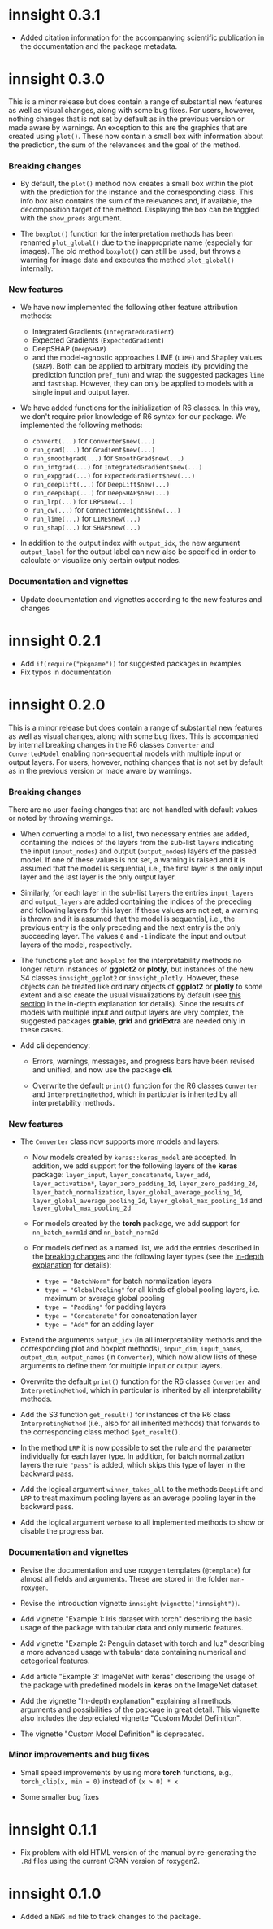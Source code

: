 # innsight 0.3.1

* Added citation information for the accompanying scientific publication in the
documentation and the package metadata.

# innsight 0.3.0

This is a minor release but does contain a range of substantial new features 
as well as visual changes, along with some bug fixes. For users, however, 
nothing changes that is not set by default as in the previous version or made 
aware by warnings. An exception to this are the graphics that are created 
using `plot()`. These now contain a small box with information about the 
prediction, the sum of the relevances and the goal of the method.

### Breaking changes

* By default, the `plot()` method now creates a small box within the plot 
with the prediction for the instance and the corresponding class. This info 
box also contains the sum of the relevances and, if available, the 
decomposition target of the method. Displaying the box can be toggled with 
the `show_preds` argument.

* The `boxplot()` function for the interpretation methods has been 
renamed `plot_global()` due to the inappropriate name (especially for images). 
The old method `boxplot()` can still be used, but throws a warning for image 
data and executes the method `plot_global()` internally.

### New features

* We have now implemented the following other feature attribution methods:
    * Integrated Gradients (`IntegratedGradient`)
    * Expected Gradients (`ExpectedGradient`)
    * DeepSHAP (`DeepSHAP`)
    * and the model-agnostic approaches LIME (`LIME`) and Shapley values 
    (`SHAP`). Both can be applied to arbitrary models (by providing the 
    prediction function `pref_fun`) and wrap the suggested packages `lime` and
    `fastshap`. However, they can only be applied to models with a single input
    and output layer.
    
* We have added functions for the initialization of R6 classes. In this way,
we don't require prior knowledge of R6 syntax for our package. We implemented the
following methods:
    * `convert(...)` for `Converter$new(...)`
    * `run_grad(...)` for `Gradient$new(...)`
    * `run_smoothgrad(...)` for `SmoothGrad$new(...)`
    * `run_intgrad(...)` for `IntegratedGradient$new(...)`
    * `run_expgrad(...)` for `ExpectedGradient$new(...)`
    * `run_deeplift(...)` for `DeepLift$new(...)`
    * `run_deepshap(...)` for `DeepSHAP$new(...)`
    * `run_lrp(...)` for `LRP$new(...)`
    * `run_cw(...)` for `ConnectionWeights$new(...)`
    * `run_lime(...)` for `LIME$new(...)`
    * `run_shap(...)` for `SHAP$new(...)`

* In addition to the output index with `output_idx`, the new argument 
`output_label` for the  output label can now also be specified in order to 
calculate or visualize only certain output nodes. 

### Documentation and vignettes

* Update documentation and vignettes according to the new features and changes

# innsight 0.2.1

* Add `if(require("pkgname"))` for suggested packages in examples
* Fix typos in documentation


# innsight 0.2.0

This is a minor release but does contain a range of substantial new features 
as well as visual changes, along with some bug fixes. This is accompanied 
by internal breaking changes in the R6 classes `Converter` and 
`ConvertedModel` enabling non-sequential models with multiple input or 
output layers. For users, however, nothing changes that is not set by 
default as in the previous version or made aware by warnings.

### Breaking changes  

There are no user-facing changes that are not handled with default values 
or noted by throwing warnings.

* When converting a model to a list, two necessary entries are added, 
containing the indices of the layers from the sub-list `layers` indicating 
the input (`input_nodes`) and output (`output_nodes`) layers of the passed 
model. If one of these values is not set, a warning is raised and it is 
assumed that the model is sequential, i.e., the first layer is the only 
input layer and the last layer is the only output layer.

* Similarly, for each layer in the sub-list `layers` the entries 
`input_layers` and `output_layers` are added containing the indices of the 
preceding and following layers for this layer. If these values are not set, a 
warning is thrown and it is assumed that the model is sequential, i.e., the 
previous entry is the only preceding and the next entry is the only 
succeeding layer. The values `0` and `-1` indicate the input and output 
layers of the model, respectively.

* The functions `plot` and `boxplot` for the interpretability methods no 
longer return instances of **ggplot2** or **plotly**, but instances of the new
S4 classes `innsight_ggplot2` or `innsight_plotly`. However, these objects can 
be treated like ordinary objects of **ggplot2** or **plotly** to some extent
and also create the usual visualizations by default (see [this section](https://bips-hb.github.io/innsight/articles/detailed_overview.html#advanced-plotting) in the
in-depth explanation for details). Since the results of models with multiple 
input and output layers are very complex, the suggested packages 
**gtable**, **grid** and **gridExtra** are needed only in these cases.

* Add **cli** dependency:  

  * Errors, warnings, messages, and progress bars have been 
  revised and unified, and now use the package **cli**.
  
  * Overwrite the default `print()` function for the R6 classes `Converter` and 
  `InterpretingMethod`, which in particular is inherited by all interpretability
  methods.

### New features

* The `Converter` class now supports more models and layers:

  * Now models created by `keras::keras_model` are accepted. In addition, we
  add support for the following layers of the **keras** package:
  `layer_input`, `layer_concatenate`, 
  `layer_add`, `layer_activation*`, `layer_zero_padding_1d`, 
  `layer_zero_padding_2d`, `layer_batch_normalization`, 
  `layer_global_average_pooling_1d`, `layer_global_average_pooling_2d`,
  `layer_global_max_pooling_1d` and `layer_global_max_pooling_2d`
  
  * For models created by the **torch** package, we add support for 
  `nn_batch_norm1d` and `nn_batch_norm2d`
  
  * For models defined as a named list, we add the entries described in the 
  [breaking changes](#breaking-changes) and the following layer types 
  (see the [in-depth explanation](https://bips-hb.github.io/innsight/articles/detailed_overview.html#model-as-named-list) for details):
  
    * `type = "BatchNorm"` for batch normalization layers
    * `type = "GlobalPooling"` for all kinds of global pooling layers, i.e.
    maximum or average global pooling
    * `type = "Padding"` for padding layers
    * `type = "Concatenate"` for concatenation layer
    * `type = "Add"` for an adding layer

* Extend the arguments `output_idx` (in all interpretability methods and the 
corresponding plot and boxplot methods), `input_dim`, `input_names`, 
`output_dim`, `output_names` (in `Converter`), which now allow lists of these
arguments to define them for multiple input or output layers.

* Overwrite the default `print()` function for the R6 classes `Converter` and 
`InterpretingMethod`, which in particular is inherited by all interpretability 
methods.

* Add the S3 function `get_result()` for instances of the R6 class 
`InterpretingMethod` (i.e., also for all inherited methods) that forwards to the
corresponding class method `$get_result()`.

* In the method `LRP` it is now possible to set the rule and the parameter 
individually for each layer type. In addition, for batch normalization layers 
the rule `"pass"` is added, which skips this type of layer in the backward pass.

* Add the logical argument `winner_takes_all` to the methods `DeepLift` and 
`LRP` to treat maximum pooling layers as an average pooling layer in the 
backward pass.

* Add the logical argument `verbose` to all implemented methods to show or disable
the progress bar.

### Documentation and vignettes

* Revise the documentation and use roxygen templates (`@template`) for almost 
all fields and arguments. These are stored in the folder `man-roxygen`.

* Revise the introduction vignette `innsight` (`vignette("innsight")`).

* Add vignette "Example 1: Iris dataset with torch" describing the basic
usage of the package with tabular data and only numeric features.

* Add vignette "Example 2: Penguin dataset with torch and luz" describing
a more advanced usage with tabular data containing numerical and categorical
features.

* Add article "Example 3: ImageNet with keras" describing the usage of the
package with predefined models in **keras** on the ImageNet dataset.

* Add the vignette "In-depth explanation" explaining all methods, arguments 
and possibilities of the package in great detail. This vignette also includes 
the depreciated vignette "Custom Model Definition".

* The vignette "Custom Model Definition" is deprecated.

### Minor improvements and bug fixes

* Small speed improvements by using more **torch** functions, e.g.,
`torch_clip(x, min = 0)` instead of `(x > 0) * x`

* Some smaller bug fixes


# innsight 0.1.1

* Fix problem with old HTML version of the manual by re-generating the
`.Rd` files using the current CRAN version of roxygen2.

# innsight 0.1.0

* Added a `NEWS.md` file to track changes to the package.
